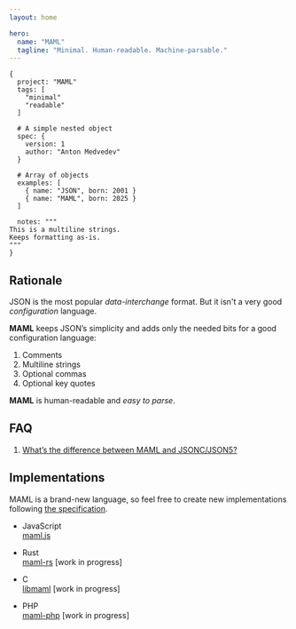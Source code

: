 ```yaml
---
layout: home

hero:
  name: "MAML"
  tagline: "Minimal. Human-readable. Machine-parsable."
---
```


```maml
{
  project: "MAML"
  tags: [
    "minimal"
    "readable"
  ]

  # A simple nested object
  spec: {
    version: 1
    author: "Anton Medvedev"
  }

  # Array of objects
  examples: [
    { name: "JSON", born: 2001 }
    { name: "MAML", born: 2025 }    
  ]

  notes: """
This is a multiline strings.
Keeps formatting as-is.
"""
}
```

## Rationale

JSON is the most popular _data-interchange_ format. But it isn't a very good _configuration_ language.

**MAML** keeps JSON’s simplicity and adds only the needed bits for a good configuration language:

1. Comments
2. Multiline strings
3. Optional commas
4. Optional key quotes

**MAML** is human-readable and _easy to parse_.

## FAQ

1. [What’s the difference between MAML and JSONC/JSON5?](https://github.com/maml-dev/maml/issues/1)


## Implementations

MAML is a brand-new language, so feel free to create new implementations following [the specification](/spec/v0.1).

- JavaScript <br/>
  [maml.js](https://github.com/maml-dev/maml.js) <Badge type="tip" text="MAML v0.1" />

* Rust <br/>
  [maml-rs](https://github.com/maml-dev/maml-rs) [work in progress]

* C <br/>
  [libmaml](https://github.com/maml-dev/libmaml) [work in progress]

* PHP <br/>
  [maml-php](https://github.com/maml-dev/maml-php) [work in progress]

